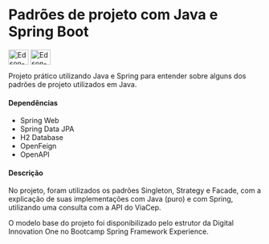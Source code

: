 <h1> Padrões de projeto com Java e Spring Boot </h1> 
<div style="display: inline">
<img align="center" alt="Edson-Java" height="30" width="40" src="https://cdn.jsdelivr.net/gh/devicons/devicon/icons/java/java-original.svg">
<img align="center" alt="Edson-Spring" height="30" width="40" src="https://cdn.jsdelivr.net/gh/devicons/devicon/icons/spring/spring-original.svg">
</div> <br>
  <p> Projeto prático utilizando Java e Spring para entender sobre alguns dos padrões de projeto utilizados em Java. <p>
    <h4> Dependências </h4>
    <ul>
        <li>Spring Web</li>
        <li>Spring Data JPA</li>
        <li>H2 Database</li>
        <li>OpenFeign</li>
        <li>OpenAPI</li>
    </ul>
    <h4> Descrição </h4>
    <p> No projeto, foram utilizados os padrões Singleton, Strategy e Facade, com a explicação de suas implementações com Java (puro) e com Spring, utilizando uma consulta com a API do ViaCep.</p>
    <p>O modelo base do projeto foi disponibilizado pelo estrutor da Digital Innovation One no Bootcamp Spring Framework Experience. </p>
    
    
